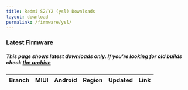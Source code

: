 ```yaml
---
title: Redmi S2/Y2 (ysl) Downloads
layout: download
permalink: /firmware/ysl/
---
```


### Latest Firmware
##### This page shows latest downloads only. If you're looking for old builds check [the archive](/archive/firmware/ysl/)


<div class="table-responsive-md" style="margin-top: 25px;">
<table id="firmware" class="compact table table-striped table-hover table-sm">
    <thead class="thead-dark">
        <tr>
            <th>Branch</th>
            <th>MIUI</th>
            <th>Android</th>
            <th>Region</th>
            <th>Updated</th>
            <th>Link</th>
        </tr>
    </thead>
    <script>loadFirmwareDownloads('ysl', 'latest')</script>
</table>
</div>
